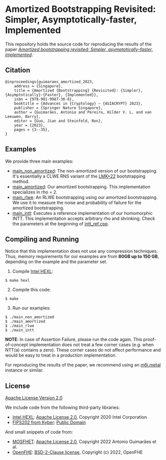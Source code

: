 # Amortized Bootstrapping Revisited: Simpler, Asymptotically-faster, Implemented

This repository holds the source code for reproducing the results of the paper *[Amortized bootstrapping revisited: Simpler, asymptotically-faster, implemented](https://eprint.iacr.org/2023/014)*.

## Citation

```
@inproceedings{guimaraes_amortized_2023,
	address = {Singapore},
	title = {Amortized {Bootstrapping} {Revisited}: {Simpler}, {Asymptotically}-{Faster}, {Implemented}},
	isbn = {978-981-9987-36-8},
	booktitle = {Advances in {Cryptology} – {ASIACRYPT} 2023},
	publisher = {Springer Nature Singapore},
	author = {Guimarães, Antonio and Pereira, Hilder V. L. and van Leeuwen, Barry},
	editor = {Guo, Jian and Steinfeld, Ron},
	year = {2023},
	pages = {3--35},
}
```

## Examples

We provide three main examples:

- [main_non_amortized](./main_non_amortized.cpp): The non-amortized version of our bootstrapping. It's essentially a CLWE RNS variant of the [LMK+22](https://eprint.iacr.org/2022/198.pdf) bootstrapping method.
- [main_amortized](./main_amortized.cpp): Our amortized bootstrapping. This implementation specializes in rho = 2.
- [main_rlwe](./main_rlwe.cpp): An RLWE bootstrapping using our amortized bootstrapping. We use it to measure the noise and probability of failure for the amortized bootstrapping. 
- [main_intt](./main_intt.cpp): Executes a reference implementation of our homomorphic INTT. This implementation accepts arbitrary rho and shrinking. Check the parameters at the beginning of [intt_ref.cpp](./src/intt_ref.cpp).

## Compiling and Running

Notice that this implementation does not use any compression techniques. Thus, memory requirements for our examples are from **80GB up to 150 GB**, depending on the example and the parameter set.

1. Compile [Intel HEXL](https://github.com/intel/hexl):
```console
$ make hexl
```
2. Compile this code:
```console
$ make
```
3. Run our examples:
```console
$ ./main_non_amortized
$ ./main_amortized
$ ./main_rlwe
$ ./main_intt
```
**NOTE**: In case of Assertion Failure, please run the code again. This proof-of-concept implementation does not treat a few corner cases (e.g. when NTT(a) contains a zero). These corner cases do not affect performance and would be easy to treat in a production implementation. 

For reproducing the results of the paper, we recommend using an [m6i.metal](https://instances.vantage.sh/aws/ec2/m6i.metal) instance or similar.

## License

[Apache License Version 2.0](./LICENSE)

We include code from the following third-party libraries:

- [Intel HEXL](https://github.com/intel/hexl): [Apache License 2.0](https://github.com/intel/hexl/blob/development/LICENSE), Copyright 2020 Intel Corporation
- [FIPS202 from Kyber](https://github.com/pq-crystals/kyber/blob/master/ref/fips202.c): [Public Domain](https://creativecommons.org/share-your-work/public-domain/cc0/)

And small snippets of code from:
- [MOSFHET](https://github.com/antoniocgj/MOSFHET): [Apache License 2.0](https://github.com/antoniocgj/MOSFHET/blob/main/LICENSE), Copyright 2022 Antonio Guimarães et al.
- [OpenFHE](https://github.com/openfheorg/openfhe-development): [BSD-2-Clause license](https://github.com/openfheorg/openfhe-development/blob/main/LICENSE), Copyright (c) 2022, OpenFHE
